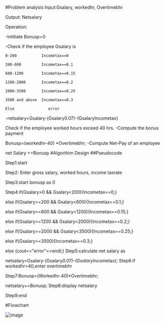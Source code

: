#Problem analysis
Input:Gsalary, workedhr, Overtimebhr

Output: Netsalary

Operation:

-Intitiate Bonusp=0

-Check if the employee Gsalary is

    0-200           Incometax==0
    
    200-600         Incometax==0.1
    
    600-1200        Incometax==0.15
    
    1200-2000       Incometax==0.2
    
    2000-3500       Incometax==0.25
    
    3500 and above  Incometax==0.3
    
    Else               error
-netsalary=Gsalary-(Gsalary0.07)-(GsalaryIncometax)

Check if the employee worked hours exceed 40 hrs.
-Compute the bonus payment

 Bonusp=(workedhr-40) *Overtimebhr;
-Compute Net-Pay of an employee

 net Salary +=Bonusp
#Algorthim Design
##Pseudocode

Step1:start

Step2: Enter gross salary, worked hours, income taxrate

Step3:start bonusp as 0

Step4:if(Gsalary>0 && Gsalary<200){Incometax==0;}

  else if(Gsalary>=200 && Gsalary<600){Incometax==0.1;}
  
  else if(Gsalary>=600 && Gsalary<1200){Incometax==0.15;}
  
  else if(Gsalary>=1200 && Gsalary<2000){Incometax==0.2;}
  
  else if(Gsalary>=2000 && Gsalary<3500){Incometax==0.25;}
  
  else if(Gsalary>=3500){Incometax==0.3;}
  
  else {cout<<"error"<<endl;}
Step5:calculate net salary as

  netsalary=Gsalary-(Gsalary*0.07)-(Gsalary*Incometax);
Step6:if workedhr>40,enter overtimebhr

Step7:Bonusp=(Workedhr-40)*Overtimebhr;

  netsalary+=Bonusp;
Step8:display netsalary

Step9:end

#Flowchart

![image](https://github.com/SWEG-2015EC-Batch/Free-Thinkers/assets/117913089/86a9f593-cc57-4ba6-ae74-e9562df918d3)
